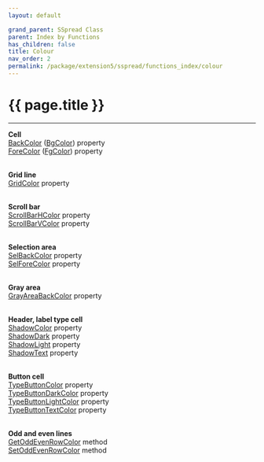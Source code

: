 ```yaml
---
layout: default

grand_parent: SSpread Class
parent: Index by Functions
has_children: false
title: Colour
nav_order: 2
permalink: /package/extension5/sspread/functions_index/colour
---
```

# {{ page.title }}
---

**Cell**<br>
[BackColor](/package/extension5/sspread/properties/backcolor) ([BgColor](/package/extension5/sspread/properties/bgcolor)) property<br>
[ForeColor](/package/extension5/sspread/properties/forecolor) ([FgColor](/package/extension5/sspread/properties/fgcolor)) property<br><br>

**Grid line**<br>
[GridColor](/package/extension5/sspread/properties/gridcolor) property<br><br>

**Scroll bar**<br>
[ScrollBarHColor](/package/extension5/sspread/properties/scrollbarhcolor) property<br>
[ScrollBarVColor](/package/extension5/sspread/properties/scrollbarvcolor) property<br><br>

**Selection area**<br>
[SelBackColor](/package/extension5/sspread/properties/selbackcolor) property<br>
[SelForeColor](/package/extension5/sspread/properties/selforecolor) property<br><br>

**Gray area**<br>
[GrayAreaBackColor](/package/extension5/sspread/properties/grayareabackcolor) property<br><br>

**Header, label type cell**<br>
[ShadowColor](/package/extension5/sspread/properties/shadowcolor) property<br>
[ShadowDark](/package/extension5/sspread/properties/shadowdark) property<br>
[ShadowLight](/package/extension5/sspread/properties/shadowlight) property<br>
[ShadowText](/package/extension5/sspread/properties/shadowtext) property<br><br>

**Button cell**<br>
[TypeButtonColor](/package/extension5/sspread/properties/typebuttoncolor) property<br>
[TypeButtonDarkColor](/package/extension5/sspread/properties/typebuttondarkcolor) property<br>
[TypeButtonLightColor](/package/extension5/sspread/properties/typebuttonlightcolor) property<br>
[TypeButtonTextColor](/package/extension5/sspread/properties/typebuttontextcolor) property<br><br>

**Odd and even lines**<br>
[GetOddEvenRowColor](/package/extension5/sspread/methods/getoddevenrowcolor) method<br>
[SetOddEvenRowColor](/package/extension5/sspread/methods/setoddevenrowcolor) method<br><br>